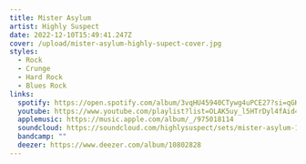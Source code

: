 ```yaml
---
title: Mister Asylum
artist: Highly Suspect
date: 2022-12-10T15:49:41.247Z
cover: /upload/mister-asylum-highly-supect-cover.jpg
styles:
  - Rock
  - Crunge
  - Hard Rock
  - Blues Rock
links:
  spotify: https://open.spotify.com/album/3vqHU45940CTywg4uPCE27?si=qGKK0CJUSjCirqfr383NlQ
  youtube: https://www.youtube.com/playlist?list=OLAK5uy_l5HTrDyl4fAid4jW17mZCSKZ4yea3Jfjo
  applemusic: https://music.apple.com/album/_/975018114
  soundcloud: https://soundcloud.com/highlysuspect/sets/mister-asylum-1
  bandcamp: ""
  deezer: https://www.deezer.com/album/10802828
---
```

